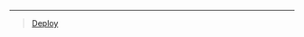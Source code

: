 
***

> [Deploy](https://dashboard.heroku.com/new?template=https://github.com/ravindu01manoj/Deploy-Xnxx-g)
